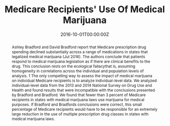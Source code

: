---
title: "Medicare Recipients' Use Of Medical Marijuana"

authors:
- "admin"
- "Keith Humphreys"
date: "2016-10-01T00:00:00Z"
altemetric_id: 
doi: "10.1377/hlthaff.2016.1108"
venue: "Health Affairs"
publishDate: "2017-01-01T00:00:00Z"
publication_types: ["2"]
abstract: "Ashley Bradford and David Bradford report that Medicare prescription drug spending declined substantially across a range of medications in states that legalized medical marijuana (Jul 2016). The authors conclude that patients respond to medical marijuana legislation as if there are clinical benefits to the drug.
This conclusion rests on the ecological fallacythat is, assuming homogeneity in correlations across the individual and population levels of analysis. 1 The only compelling way to assess the impact of medical marijuana on individual Medicare recipients is to analyze individual-level data.
We analyzed individual-level data from the 2013 and 2014 National Survey on Drug Use and Health and found results that were incompatible with the conclusions presented by Bradford and Bradford. We found that fewer than 3 percent of Medicare recipients in states with medical marijuana laws use marijuana for medical purposes. If Bradford and Bradfords conclusions were correct, this small percentage of Medicare recipients would have to be responsible for an extremely large reduction in the use of multiple prescription drug classes in states with medical marijuana laws."
summary: "Caputi, T. L., & Humphreys, K. (2016). Medicare Recipients' Use Of Medical Marijuana. Health Affairs, 35(10), 1936'1936. doi:10.1377/hlthaff.2016.1108"
tags: 
featured: false
links:
- name: Paper Link
  url: "https://www.healthaffairs.org/doi/10.1377/hlthaff.2016.1108"
url_pdf: "/files/HA-2016.pdf"
image:
  focal_point: ""
  preview_only: false
---